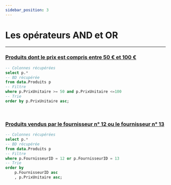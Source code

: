 ```yaml
---
sidebar_position: 3
---
```


# Les opérateurs AND et OR

---

### <u>Produits dont le prix est compris entre 50 € et 100 €</u>

<!-- Requête SQL -->

```sql ex1
-- Colonnes récupérées
select p.*
-- BD récupérée
from data.Produits p
-- Filtre
where p.PrixUnitaire >= 50 and p.PrixUnitaire <=100
-- Trie
order by p.PrixUnitaire asc;
```

<!-- Table -->

<DataTable data={ex1} search=true rowShading=true totalRow=true row=7>
    <Column
        id=ProduitID
        title="Produit n°"
        align=center
        totalAgg=""
    />
    <Column
        id=NomProduit
        title=Nom
        align=center
        totalAgg=""
    />
    <Column
        id=Description
        title=Description
        align=center
        wrap=true
        totalAgg="Prix compris entre 50 € et 100 € "
    />
    <Column
        id=PrixUnitaire
        title="Prix unitaire"
        align=center
        totalAgg=mean
        fmt='# ###0 "€"'
        contentType=colorscale
        scaleColor='#40bcb8'
    />
    <Column
        id=FournisseurID
        title="ID Fournisseur"
        align=center
        totalAgg=""
    />
</DataTable>

<!-- Graphique -->

<BarChart
    data={ex1}
    x=NomProduit
    y=PrixUnitaire
    yFmt='# ###0 "€"'
    swapXY=true
    title="Prix moyen des produits compris entre 50 et 100 €"
/>

<br>

### <u>Produits vendus par le fournisseur n° 12 ou le fournisseur n° 13</u>

<!-- Requête SQL -->

```sql ex2
-- Colonnes récupérées
select p.*
-- BD récupérée
from data.Produits p
-- Filtre
where p.FournisseurID = 12 or p.FournisseurID = 13
-- Trie
order by
    p.FournisseurID asc
    , p.PrixUnitaire asc;
```

<!-- Table -->

<DataTable data={ex2} rowShading=true>
    <Column
        id=FournisseurID
        title="ID Fournisseur"
        align=center
    />
    <Column
        id=ProduitID
        title="Produit n°"
        align=center
    />
    <Column
        id=NomProduit
        title=Nom
        align=center
    />
    <Column
        id=Description
        title=Description
        align=center
        wrap=true
    />
    <Column
        id=PrixUnitaire
        title="Prix unitaire"
        align=center
        fmt='# ###0 "€"'
    />
    
</DataTable>
